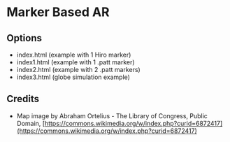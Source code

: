 # Marker Based AR

## Options
* index.html (example with 1 Hiro marker)
* index1.html (example with 1 .patt marker)
* index2.html (example with 2 .patt markers)
* index3.html (globe simulation example)

## Credits
* Map image by Abraham Ortelius - The Library of Congress, Public Domain, [https://commons.wikimedia.org/w/index.php?curid=6872417](https://commons.wikimedia.org/w/index.php?curid=6872417)